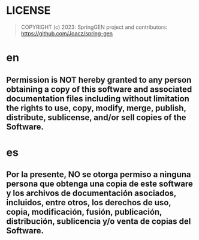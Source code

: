 # LICENSE

> COPYRIGHT (c) 2023: SpringGEN project and contributors: https://github.com/Joacz/spring-gen

# en

## Permission is NOT hereby granted to any person obtaining a copy of this software and associated documentation files including without limitation the rights to use, copy, modify, merge, publish, distribute, sublicense, and/or sell copies of the Software.

# es

## Por la presente, NO se otorga permiso a ninguna persona que obtenga una copia de este software y los archivos de documentación asociados, incluidos, entre otros, los derechos de uso, copia, modificación, fusión, publicación, distribución, sublicencia y/o venta de copias del Software.
